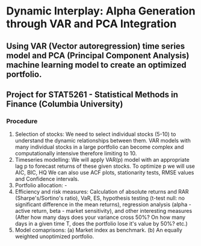 # Dynamic Interplay: Alpha Generation through VAR and PCA Integration
## Using VAR (Vector autoregression) time series model and PCA (Principal Component Analysis) machine learning model to create an optimized portfolio.
## Project for STAT5261 - Statistical Methods in Finance (Columbia University)

### Procedure
1. Selection of stocks: We need to select individual stocks (5-10) to understand the dynamic relationships between them. VAR models with many individual stocks in a large portfolio can become complex and computationally intensive therefore limiting to 10.
2. Timeseries modelling: We will apply VAR(p) model with an appropriate lag p to forecast returns of these given stocks. To optimize p we will use AIC, BIC, HQ We can also use ACF plots, stationarity tests, RMSE values and Confidence intervals.
3. Portfolio allocation: -
4. Efficiency and risk measures: Calculation of absolute returns and RAR (Sharpe's/Sortino's ratio), VaR, ES, hypothesis testing (t-test null: no significant difference in the mean returns), regression analysis (alpha - active return, beta - market sensitivity), and other interesting measures (After how many days does your variance cross 50%? On how many days in a given time T, does the portfolio lose it's value by 50%? etc.)
5. Model comaprisons: (a) Market index as benchmark. (b) An equally weighted unoptimized portfolio.

